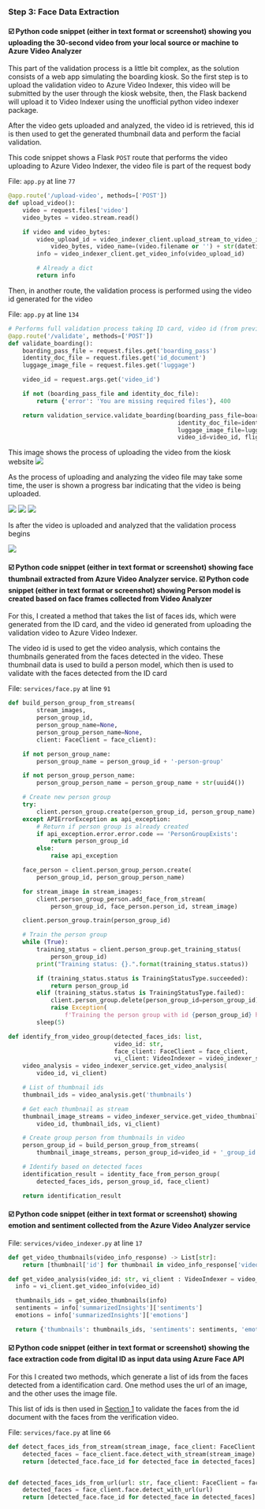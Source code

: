 ### Step 3: Face Data Extraction

#### :ballot_box_with_check: Python code snippet (either in text format or screenshot) showing you uploading the 30-second video from your local source or machine to Azure Video Analyzer
This part of the validation process is a little bit complex, as the solution consists of a web app simulating the boarding kiosk. So the first step is to upload the validation video to Azure Video Indexer, this video will be submitted by the user through the kiosk website, then, the Flask backend will upload it to Video Indexer using the unofficial python video indexer package.

After the video gets uploaded and analyzed, the video id is retrieved, this id is then used to get the generated thumbnail data and perform the facial validation.

This code snippet shows a Flask `POST` route that performs the video uploading to Azure Video Indexer, the video file is part of the request body

File: `app.py` at line `77`
```python
@app.route('/upload-video', methods=['POST'])
def upload_video():
    video = request.files['video']
    video_bytes = video.stream.read()

    if video and video_bytes:
        video_upload_id = video_indexer_client.upload_stream_to_video_indexer(
            video_bytes, video_name=(video.filename or '') + str(datetime.now()))
        info = video_indexer_client.get_video_info(video_upload_id)

        # Already a dict
        return info
```

Then, in another route, the validation process is performed using the video id generated for the video

File: `app.py` at line `134`
```python
# Performs full validation process taking ID card, video id (from previously uploaded video), boarding pass file and luggage image file
@app.route('/validate', methods=['POST'])
def validate_boarding():
    boarding_pass_file = request.files.get('boarding_pass')
    identity_doc_file = request.files.get('id_document')
    luggage_image_file = request.files.get('luggage')

    video_id = request.args.get('video_id')

    if not (boarding_pass_file and identity_doc_file):
        return {'error': 'You are missing required files'}, 400

    return validation_service.validate_boarding(boarding_pass_file=boarding_pass_file.stream,
                                                identity_doc_file=identity_doc_file.stream,
                                                luggage_image_file=luggage_image_file.stream if luggage_image_file else None,
                                                video_id=video_id, flight_manifest_service=flight_manifest_service)

```

This image shows the process of uploading the video from the kiosk website
![](video_upload_website.png)

As the process of uploading and analyzing the video file may take some time, the user is shown a progress bar indicating that the video is being uploaded.

![](video_upload_process_1.png)
![](video_upload_process_2.png)
![](video_upload_process_3.png)

Is after the video is uploaded and analyzed that the validation process begins

![](video_upload_process_4.png)

#### :ballot_box_with_check: Python code snippet (either in text format or screenshot) showing face thumbnail extracted from Azure Video Analyzer service. :ballot_box_with_check: Python code snippet (either in text format or screenshot) showing Person model is created based on face frames collected from Video Analyzer
For this, I created a method that takes the list of faces ids, which were generated from the ID card, and the video id generated from uploading the validation video to Azure Video Indexer.

The video id is used to get the video analysis, which contains the thumbnails generated from the faces detected in the video. These thumbnail data is used to build a person model, which then is used to validate with the faces detected from the ID card

File: `services/face.py` at line `91`
```python
def build_person_group_from_streams(
        stream_images,
        person_group_id,
        person_group_name=None,
        person_group_person_name=None,
        client: FaceClient = face_client):

    if not person_group_name:
        person_group_name = person_group_id + '-person-group'

    if not person_group_person_name:
        person_group_person_name = person_group_name + str(uuid4())

    # Create new person group
    try:
        client.person_group.create(person_group_id, person_group_name)
    except APIErrorException as api_exception:
        # Return if person group is already created
        if api_exception.error.error.code == 'PersonGroupExists':
            return person_group_id
        else:
            raise api_exception

    face_person = client.person_group_person.create(
        person_group_id, person_group_person_name)

    for stream_image in stream_images:
        client.person_group_person.add_face_from_stream(
            person_group_id, face_person.person_id, stream_image)

    client.person_group.train(person_group_id)

    # Train the person group
    while (True):
        training_status = client.person_group.get_training_status(
            person_group_id)
        print("Training status: {}.".format(training_status.status))

        if (training_status.status is TrainingStatusType.succeeded):
            return person_group_id
        elif (training_status.status is TrainingStatusType.failed):
            client.person_group.delete(person_group_id=person_group_id)
            raise Exception(
                f'Training the person group with id {person_group_id} has failed.')
        sleep(5)

def identify_from_video_group(detected_faces_ids: list,
                              video_id: str,
                              face_client: FaceClient = face_client,
                              vi_client: VideoIndexer = video_indexer_service.video_indexer_client):
    video_analysis = video_indexer_service.get_video_analysis(
        video_id, vi_client)

    # List of thumbnail ids
    thumbnail_ids = video_analysis.get('thumbnails')

    # Get each thumbnail as stream
    thumbnail_image_streams = video_indexer_service.get_video_thumbnail_streams(
        video_id, thumbnail_ids, vi_client)

    # Create group person from thumbnails in video
    person_group_id = build_person_group_from_streams(
        thumbnail_image_streams, person_group_id=video_id + '_group_id')

    # Identify based on detected faces
    identification_result = identity_face_from_person_group(
        detected_faces_ids, person_group_id, face_client)

    return identification_result
```
#### :ballot_box_with_check: Python code snippet (either in text format or screenshot) showing emotion and sentiment collected from the Azure Video Analyzer service
File: `services/video_indexer.py` at line `17`
```python
def get_video_thumbnails(video_info_response) -> List[str]:
    return [thumbnail['id'] for thumbnail in video_info_response['videos'][0]['insights']['faces'][0]['thumbnails']]

def get_video_analysis(video_id: str, vi_client : VideoIndexer = video_indexer_client):
  info = vi_client.get_video_info(video_id)

  thumbnails_ids = get_video_thumbnails(info)
  sentiments = info['summarizedInsights']['sentiments']
  emotions = info['summarizedInsights']['emotions']

  return {'thumbnails': thumbnails_ids, 'sentiments': sentiments, 'emotions': emotions}
```

#### :ballot_box_with_check: Python code snippet (either in text format or screenshot) showing the face extraction code from digital ID as input data using Azure Face API
For this I created two methods, which generate a list of ids from the faces detected from a identification card. One method uses the url of an image, and the other uses the image file.

This list of ids is then used in [Section 1](#ballot_box_with_check-python-code-snippet-either-in-text-format-or-screenshot-showing-you-uploading-the-30-second-video-from-your-local-source-or-machine-to-azure-video-analyzer) to validate the faces from the id document with the faces from the verification video.

File: `services/face.py` at line `66`
```python
def detect_faces_ids_from_stream(stream_image, face_client: FaceClient = face_client):
    detected_faces = face_client.face.detect_with_stream(stream_image)
    return [detected_face.face_id for detected_face in detected_faces]


def detected_faces_ids_from_url(url: str, face_client: FaceClient = face_client):
    detected_faces = face_client.face.detect_with_url(url)
    return [detected_face.face_id for detected_face in detected_faces]
```
